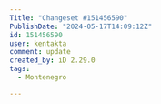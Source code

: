```yaml
---
Title: "Changeset #151456590"
PublishDate: "2024-05-17T14:09:12Z"
id: 151456590
user: kentakta
comment: update
created_by: iD 2.29.0
tags:
  - Montenegro

---
```

